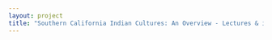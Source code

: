 ```yaml
--- 
layout: project 
title: "Southern California Indian Cultures: An Overview - Lectures & images focused on endangered Southern California American Indian cultures & languages" 
---
```



